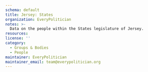 ```yaml
---
schema: default
title: Jersey: States
organization: EveryPolitician
notes: >-
  Data on the people within the States legislature of Jersey.
resources:
license: ''
category:
  - Groups & Bodies
  - People
maintainer: EveryPolitician
maintainer_email: team@everypolitician.org
---
```

